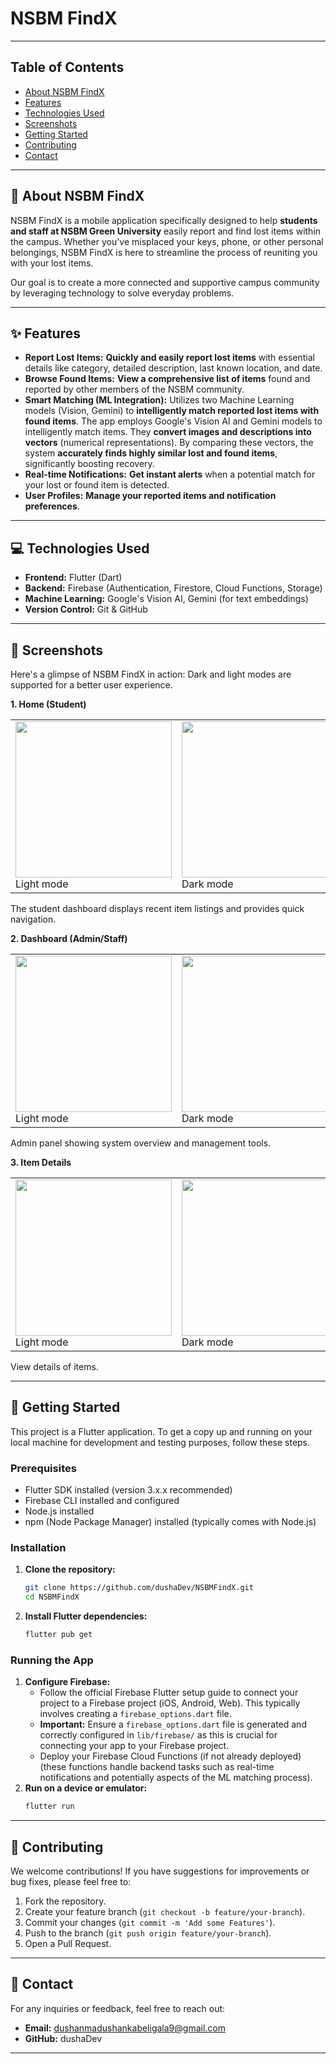 # NSBM FindX

---

## Table of Contents
* [About NSBM FindX](#-about-nsbm-findx)
* [Features](#-features)
* [Technologies Used](#-technologies-used)
* [Screenshots](#-screenshots)
* [Getting Started](#-getting-started)
* [Contributing](#-contributing)
* [Contact](#-contact)

---

## 🎯 About NSBM FindX

NSBM FindX is a mobile application specifically designed to help **students and staff at NSBM Green University** easily report and find lost items within the campus. Whether you've misplaced your keys, phone, or other personal belongings, NSBM FindX is here to streamline the process of reuniting you with your lost items.

Our goal is to create a more connected and supportive campus community by leveraging technology to solve everyday problems.

---

## ✨ Features

* **Report Lost Items:** **Quickly and easily report lost items** with essential details like category, detailed description, last known location, and date.
* **Browse Found Items:** **View a comprehensive list of items** found and reported by other members of the NSBM community.
* **Smart Matching (ML Integration):** Utilizes two Machine Learning models (Vision, Gemini) to **intelligently match reported lost items with found items**. The app employs Google's Vision AI and Gemini models to intelligently match items. They **convert images and descriptions into vectors** (numerical representations). By comparing these vectors, the system **accurately finds highly similar lost and found items**, significantly boosting recovery.
* **Real-time Notifications:** **Get instant alerts** when a potential match for your lost or found item is detected.
* **User Profiles:** **Manage your reported items and notification preferences**.

---

## 💻 Technologies Used

*   **Frontend:** Flutter (Dart)
*   **Backend:** Firebase (Authentication, Firestore, Cloud Functions, Storage)
*   **Machine Learning:** Google's Vision AI, Gemini (for text embeddings)
*   **Version Control:** Git & GitHub

---

## 📸 Screenshots

Here's a glimpse of NSBM FindX in action:
Dark and light modes are supported for a better user experience.

**1. Home (Student)**
<table>
  <tr>
    <td>
      <img src="screenshots/light/home.png" width="250">
      <br>
      Light mode
    </td>
    <td>
      <img src="screenshots/dark/home.png" width="250">
      <br>
      Dark mode
    </td>
  </tr>
</table>
The student dashboard displays recent item listings and provides quick navigation.


**2. Dashboard (Admin/Staff)**
<table>
  <tr>
    <td>
      <img src="screenshots/light/dashboard.png" width="250">
      <br>
     Light mode
    </td>
    <td>
      <img src="screenshots/dark/dashboard.png" width="250">
      <br>
      Dark mode
    </td>
  </tr>
</table>
Admin panel showing system overview and management tools.

**3. Item Details**
<table>
  <tr>
    <td>
      <img src="screenshots/light/details.png" width="250">
      <br>
     Light mode
    </td>
    <td>
      <img src="screenshots/dark/post_details.png" width="250">
      <br>
      Dark mode
    </td>
  </tr>
</table>
View details of items.

---

## 🚀 Getting Started

This project is a Flutter application. To get a copy up and running on your local machine for development and testing purposes, follow these steps.

### Prerequisites
* Flutter SDK installed (version 3.x.x recommended)
* Firebase CLI installed and configured
* Node.js installed
* npm (Node Package Manager) installed (typically comes with Node.js)

### Installation
1.  **Clone the repository:**
    ```bash
    git clone https://github.com/dushaDev/NSBMFindX.git
    cd NSBMFindX
    ```

2.  **Install Flutter dependencies:**
    ```bash
    flutter pub get
    ```
### Running the App
1.  **Configure Firebase:**
    * Follow the official Firebase Flutter setup guide to connect your project to a Firebase project (iOS, Android, Web). This typically involves creating a `firebase_options.dart` file.
    *   **Important:** Ensure a `firebase_options.dart` file is generated and correctly configured in `lib/firebase/` as this is crucial for connecting your app to your Firebase project.
    * Deploy your Firebase Cloud Functions (if not already deployed) (these functions handle backend tasks such as real-time notifications and potentially aspects of the ML matching process).
2.  **Run on a device or emulator:**
    ```bash
    flutter run
    ```
---
## 🤝 Contributing
We welcome contributions! If you have suggestions for improvements or bug fixes, please feel free to:

1.  Fork the repository.
2.  Create your feature branch (`git checkout -b feature/your-branch`).
3.  Commit your changes (`git commit -m 'Add some Features'`).
4.  Push to the branch (`git push origin feature/your-branch`).
5.  Open a Pull Request.

---

## 📧 Contact

For any inquiries or feedback, feel free to reach out:

* **Email:** dushanmadushankabeligala9@gmail.com
* **GitHub:** dushaDev

---
